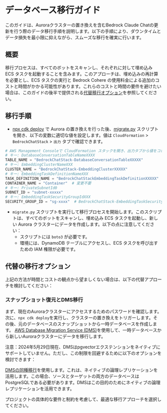 # データベース移行ガイド

このガイドは、Auroraクラスターの置き換えを含むBedrock Claude Chatの更新を行う際のデータ移行手順を説明します。以下の手順により、ダウンタイムとデータ損失を最小限に抑えながら、スムーズな移行を確実に行います。

## 概要

移行プロセスは、すべてのボットをスキャンし、それぞれに対して埋め込み ECS タスクを起動することを含みます。このアプローチは、埋め込みの再計算を必要とし、ECS タスクの実行と Bedrock Cohere の使用料金による追加のコストと時間がかかる可能性があります。これらのコストと時間の要件を避けたい場合は、このガイドの後半で提供される[代替移行オプション](#alternative-migration-options)を参照してください。

## 移行手順

- [npx cdk deploy](../README.md#deploy-using-cdk) で Aurora の置き換えを行った後、[migrate.py](./migrate.py) スクリプトを開き、以下の変数に適切な値を設定します。値は `CloudFormation` > `BedrockChatStack` > `出力` タブで確認できます。

```py
# AWS Management Consoleで CloudFormation スタックを開き、出力タブから値をコピーします。
# キー: DatabaseConversationTableNameXXXX
TABLE_NAME = "BedrockChatStack-DatabaseConversationTableXXXXX"
# キー: EmbeddingClusterNameXXX
CLUSTER_NAME = "BedrockChatStack-EmbeddingClusterXXXXX"
# キー: EmbeddingTaskDefinitionNameXXX
TASK_DEFINITION_NAME = "BedrockChatStackEmbeddingTaskDefinitionXXXXX"
CONTAINER_NAME = "Container"  # 変更不要
# キー: PrivateSubnetId0
SUBNET_ID = "subnet-xxxxx"
# キー: EmbeddingTaskSecurityGroupIdXXX
SECURITY_GROUP_ID = "sg-xxxx"  # BedrockChatStack-EmbeddingTaskSecurityGroupXXXXX
```

- `migrate.py` スクリプトを実行して移行プロセスを開始します。このスクリプトは、すべてのボットをスキャンし、埋め込み ECS タスクを起動し、新しい Aurora クラスターにデータを作成します。以下の点に注意してください：
  - スクリプトには `boto3` が必要です。
  - 環境には、DynamoDB テーブルにアクセスし、ECS タスクを呼び出すための IAM 権限が必要です。

## 代替の移行オプション

上記の方法が時間とコストの観点から望ましくない場合は、以下の代替アプローチを検討してください：

### スナップショット復元とDMS移行

まず、現在のAuroraクラスターにアクセスするためのパスワードを確認します。次に、`npx cdk deploy`を実行し、クラスターの置き換えをトリガーします。その後、元のデータベースのスナップショットから一時データベースを作成します。
[AWS Database Migration Service (DMS)](https://aws.amazon.com/dms/)を使用して、一時データベースから新しいAuroraクラスターにデータを移行します。

注意：2024年5月29日現在、DMSはpgvectorエクステンションをネイティブにサポートしていません。ただし、この制限を回避するために以下のオプションを検討できます：

[DMSの同種移行](https://docs.aws.amazon.com/dms/latest/userguide/dm-migrating-data.html)を使用します。これは、ネイティブの論理レプリケーションを活用します。この場合、ソースとターゲットの両方のデータベースはPostgreSQLである必要があります。DMSはこの目的のためにネイティブの論理レプリケーションを活用できます。

プロジェクトの具体的な要件と制約を考慮して、最適な移行アプローチを選択してください。